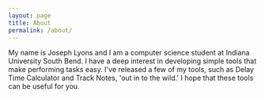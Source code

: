 ```yaml
---
layout: page
title: About
permalink: /about/
---
```


My name is Joseph Lyons and I am a computer science student at Indiana University South Bend.  I have a deep interest in developing simple tools that make performing tasks easy.  I've released a few of my tools, such as Delay Time Calculator and Track Notes, 'out in to the wild.'  I hope that these tools can be useful for you.
